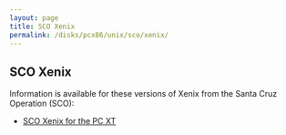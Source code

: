 ```yaml
---
layout: page
title: SCO Xenix
permalink: /disks/pcx86/unix/sco/xenix/
---
```


SCO Xenix
---

Information is available for these versions of Xenix from the Santa Cruz Operation (SCO):

* [SCO Xenix for the PC XT](8086/)
